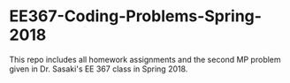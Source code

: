 # EE367-Coding-Problems-Spring-2018
This repo includes all homework assignments and the second MP problem given in Dr. Sasaki's EE 367 class in Spring 2018.
